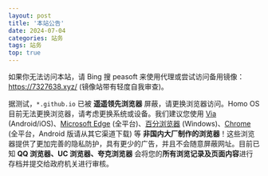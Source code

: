 ```yaml
---
layout: post
title: '本站公告'
date: 2024-07-04
categories: 站务
tags: 站务
top: true
---
```


如果你无法访问本站，请 Bing 搜 peasoft 来使用代理或尝试访问备用镜像：<https://7327638.xyz/> (镜像站带有轻度自我审查)。

据测试，`*.github.io` 已被 **遥遥领先浏览器** 屏蔽，请更换浏览器访问。Homo OS 目前无法更换浏览器，请考虑更换系统或设备。我们建议您使用 [Via](https://viayoo.com/) (Android/iOS)、[Microsoft Edge](https://www.microsoft.com/edge/download) (全平台)、[百分浏览器](https://www.centbrowser.cn/) (Windows)、[Chrome](https://google.cn/chrome/) (全平台，Android 版请从其它渠道下载) 等 **非国内大厂制作的浏览器**！这些浏览器提供了更加完善的隐私防护，具有更少的广告，并且不会随意屏蔽网址。目前已知 **QQ 浏览器、UC 浏览器、夸克浏览器** 会将您的**所有浏览记录及页面内容**进行存档并提交给政府机关进行审核。
